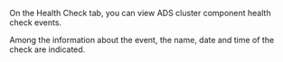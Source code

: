 On the Health Check tab, you can view ADS cluster component health check events.

Among the information about the event, the name, date and time of the check are indicated.
